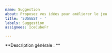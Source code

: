 ```yaml
---
name: Suggestion
about: Proposez vos idées pour améliorer le jeu
title: 'SUGGEST - '
labels: Suggestion
assignees: IceCubeFr

---
```


**Description générale : **

